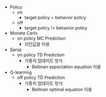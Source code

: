 - Policy
	- on
		- target policy = behavior policy
	- off
		- target policy != behavior policy
- Monete Carlo
	- on policy MC Prediction
		- 리턴값을 이용
- Sarsa
	- on policy TD Prediction
		- 가중치 업데이트 방식
			- Bellman expectation equation 이용
- Q-learning
	- off policy TD Prediction
		- 가중치 업데이트 방식
			- Bellman optimal equation 이용